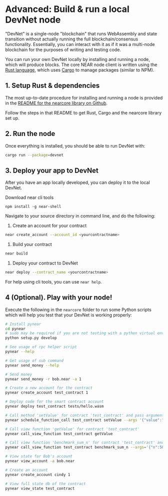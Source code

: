 # Advanced: Build & run a local DevNet node

"DevNet" is a single-node "blockchain" that runs WebAssembly and state transition without actually running the full blockchain/consensus functionality. Essentially, you can interact with it as if it was a multi-node blockchain for the purposes of writing and testing code.

You can run your own DevNet locally by installing and running a node, which will produce blocks. The core NEAR node client is written using the [Rust language](https://www.rust-lang.org/), which uses [Cargo](https://github.com/rust-lang/cargo) to manage packages \(similar to NPM\).

## 1. Setup Rust & dependencies

The most up-to-date procedure for installing and running a node is provided in the [README for the nearcore library on Github](https://github.com/nearprotocol/nearcore).

Follow the steps in that README to get Rust, Cargo and the nearcore library set up.

## 2. Run the node

Once everything is installed, you should be able to run DevNet with:

```bash
cargo run --package=devnet
```

## 3. Deploy your app to DevNet

After you have an app locally developed, you can deploy it to the local DevNet.

Download near cli tools

```text
npm install -g near-shell
```

Navigate to your source directory in command line, and do the following:

1. Create an account for your contract

```bash
near create_account --account_id <yourcontractname>
```

1. Build your contract

```bash
near build
```

1. Deploy your contract to DevNet

```bash
near deploy --contract_name <yourcontractname>
```

For help using cli tools, you can use `near help`.

## 4 \(Optional\). Play with your node!

Execute the following in the `nearcore` folder to run some Python scripts which will help you test that your DevNet is working properly:

```bash
# Install pynear
cd pynear
# sudo may be required if you are not testing with a python virtual environment
python setup.py develop

# See usage of rpc helper script
pynear --help

# Get usage of sub command
pynear send_money --help

# Send money
pynear send_money -r bob.near -a 1

# Create a new account for the contract
pynear create_account test_contract 1

# Deploy code for the smart contract account
pynear deploy test_contract tests/hello.wasm

# Call method 'setValue' for contract 'test_contract' and pass arguments
pynear schedule_function_call test_contract setValue --args '{"value":"testtest"}'

# Call view function 'getValue' for contract 'test_contract'
pynear call_view_function test_contract getValue

# Call view function 'benchmark_sum_n' for contract 'test_contract' and pass n=500000
pynear call_view_function test_contract benchmark_sum_n --args='{"n":500000}'

# View state for Bob's account
pynear view_account -a bob.near

# Create an account
pynear create_account cindy 1

# View full state db of the contract
pynear view_state test_contract
```

